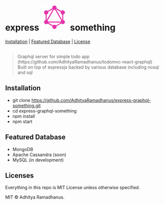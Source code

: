 # express ![Graphql](media/graphql.png) something
<p>
  <a href="#installation">Installation</a> |
  <a href="#Featured Databases">Featured Database</a> |
  <a href="#licenses">License</a>
  <br><br>
  <blockquote>
  	Graphql server for simple todo app (https://github.com/AdhityaRamadhanus/todomvc-react-graphql)
  	Built on top of expressjs backed by various database including nosql and sql
  </blockquote>
</p>

Installation
------------

* git clone https://github.com/AdhityaRamadhanus/express-graphql-something.git
* cd express-graphql-something
* npm install
* npm start

Featured Database
-----------------

* MongoDB
* Apache Cassandra (soon)
* MySQL (in development)

Licenses
--------

Everything in this repo is MIT License unless otherwise specified.

MIT © Adhitya Ramadhanus.
